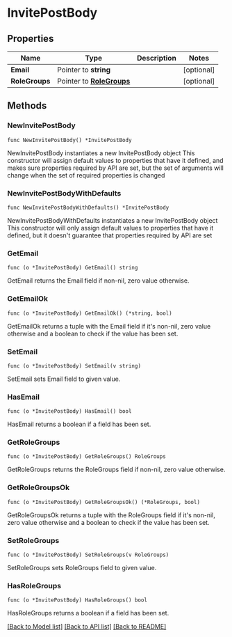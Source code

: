 # InvitePostBody

## Properties

Name | Type | Description | Notes
------------ | ------------- | ------------- | -------------
**Email** | Pointer to **string** |  | [optional] 
**RoleGroups** | Pointer to [**RoleGroups**](RoleGroups.md) |  | [optional] 

## Methods

### NewInvitePostBody

`func NewInvitePostBody() *InvitePostBody`

NewInvitePostBody instantiates a new InvitePostBody object
This constructor will assign default values to properties that have it defined,
and makes sure properties required by API are set, but the set of arguments
will change when the set of required properties is changed

### NewInvitePostBodyWithDefaults

`func NewInvitePostBodyWithDefaults() *InvitePostBody`

NewInvitePostBodyWithDefaults instantiates a new InvitePostBody object
This constructor will only assign default values to properties that have it defined,
but it doesn't guarantee that properties required by API are set

### GetEmail

`func (o *InvitePostBody) GetEmail() string`

GetEmail returns the Email field if non-nil, zero value otherwise.

### GetEmailOk

`func (o *InvitePostBody) GetEmailOk() (*string, bool)`

GetEmailOk returns a tuple with the Email field if it's non-nil, zero value otherwise
and a boolean to check if the value has been set.

### SetEmail

`func (o *InvitePostBody) SetEmail(v string)`

SetEmail sets Email field to given value.

### HasEmail

`func (o *InvitePostBody) HasEmail() bool`

HasEmail returns a boolean if a field has been set.

### GetRoleGroups

`func (o *InvitePostBody) GetRoleGroups() RoleGroups`

GetRoleGroups returns the RoleGroups field if non-nil, zero value otherwise.

### GetRoleGroupsOk

`func (o *InvitePostBody) GetRoleGroupsOk() (*RoleGroups, bool)`

GetRoleGroupsOk returns a tuple with the RoleGroups field if it's non-nil, zero value otherwise
and a boolean to check if the value has been set.

### SetRoleGroups

`func (o *InvitePostBody) SetRoleGroups(v RoleGroups)`

SetRoleGroups sets RoleGroups field to given value.

### HasRoleGroups

`func (o *InvitePostBody) HasRoleGroups() bool`

HasRoleGroups returns a boolean if a field has been set.


[[Back to Model list]](../README.md#documentation-for-models) [[Back to API list]](../README.md#documentation-for-api-endpoints) [[Back to README]](../README.md)


